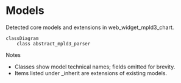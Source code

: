 # Models

Detected core models and extensions in web_widget_mpld3_chart.

```mermaid
classDiagram
    class abstract_mpld3_parser
```

Notes
- Classes show model technical names; fields omitted for brevity.
- Items listed under _inherit are extensions of existing models.
